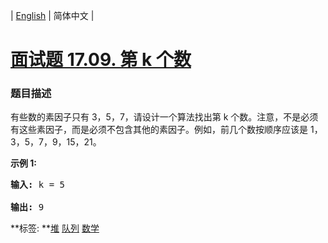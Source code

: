 | [English](README_EN.md) | 简体中文 |

# [面试题 17.09. 第 k 个数](https://leetcode-cn.com/problems/get-kth-magic-number-lcci)
 ### 题目描述
<p>有些数的素因子只有 3，5，7，请设计一个算法找出第 k 个数。注意，不是必须有这些素因子，而是必须不包含其他的素因子。例如，前几个数按顺序应该是 1，3，5，7，9，15，21。</p>

<p><strong>示例 1:</strong></p>

<pre><strong>输入: </strong>k = 5

<strong>输出: </strong>9
</pre>

**标签:	**[堆](https://leetcode-cn.com/tag/heap) [队列](https://leetcode-cn.com/tag/queue) [数学](https://leetcode-cn.com/tag/math) 